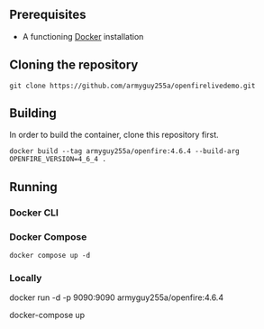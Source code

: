 ## Prerequisites
* A functioning [Docker](https://docs.docker.com/get-docker/) installation


## Cloning the repository
```console
git clone https://github.com/armyguy255a/openfirelivedemo.git
```

## Building
In order to build the container, clone this repository first.

```console
docker build --tag armyguy255a/openfire:4.6.4 --build-arg OPENFIRE_VERSION=4_6_4 .
```
## Running

### Docker CLI

### Docker Compose
```console
docker compose up -d
```

### Locally

docker run -d -p 9090:9090 armyguy255a/openfire:4.6.4

docker-compose up